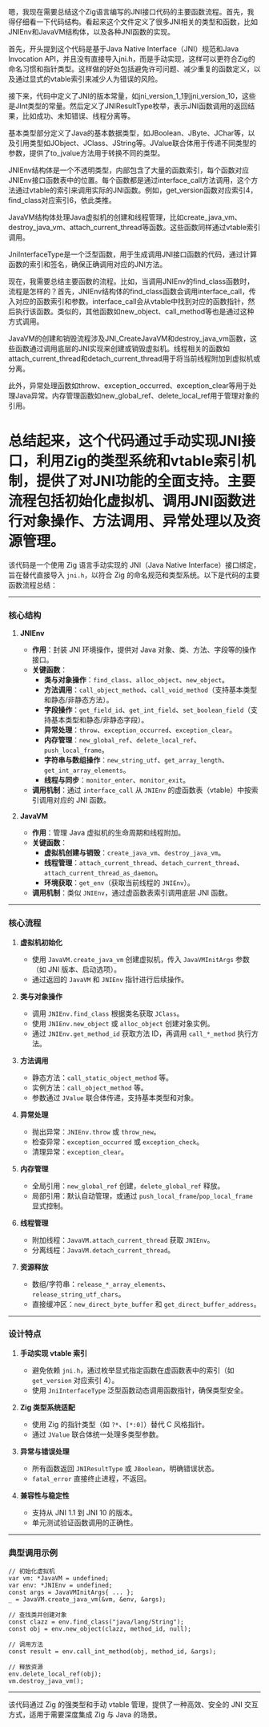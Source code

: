 嗯，我现在需要总结这个Zig语言编写的JNI接口代码的主要函数流程。首先，我得仔细看一下代码结构。看起来这个文件定义了很多JNI相关的类型和函数，比如JNIEnv和JavaVM结构体，以及各种JNI函数的实现。

首先，开头提到这个代码是基于Java Native Interface（JNI）规范和Java Invocation API，并且没有直接导入jni.h，而是手动实现，这样可以更符合Zig的命名习惯和指针类型。这样做的好处包括避免许可问题、减少重复的函数定义，以及通过显式的vtable索引来减少人为错误的风险。

接下来，代码中定义了JNI的版本常量，如jni_version_1_1到jni_version_10，这些是JInt类型的常量。然后定义了JNIResultType枚举，表示JNI函数调用的返回结果，比如成功、未知错误、线程分离等。

基本类型部分定义了Java的基本数据类型，如JBoolean、JByte、JChar等，以及引用类型如JObject、JClass、JString等。JValue联合体用于传递不同类型的参数，提供了to_jvalue方法用于转换不同的类型。

JNIEnv结构体是一个不透明类型，内部包含了大量的函数索引，每个函数对应JNIEnv接口函数表中的位置。每个函数都是通过interface_call方法调用，这个方法通过vtable的索引来调用实际的JNI函数。例如，get_version函数对应索引4，find_class对应索引6，依此类推。

JavaVM结构体处理Java虚拟机的创建和线程管理，比如create_java_vm、destroy_java_vm、attach_current_thread等函数。这些函数同样通过vtable索引调用。

JniInterfaceType是一个泛型函数，用于生成调用JNI接口函数的代码，通过计算函数的索引和签名，确保正确调用对应的JNI方法。

现在，我需要总结主要函数的流程。比如，当调用JNIEnv的find_class函数时，流程是怎样的？首先，JNIEnv结构体的find_class函数会调用interface_call，传入对应的函数索引和参数。interface_call会从vtable中找到对应的函数指针，然后执行该函数。类似的，其他函数如new_object、call_method等也是通过这种方式调用。

JavaVM的创建和销毁流程涉及JNI_CreateJavaVM和destroy_java_vm函数，这些函数通过调用底层的JNI实现来创建或销毁虚拟机。线程相关的函数如attach_current_thread和detach_current_thread用于将当前线程附加到虚拟机或分离。

此外，异常处理函数如throw、exception_occurred、exception_clear等用于处理Java异常。内存管理函数如new_global_ref、delete_local_ref用于管理对象的引用。

总结起来，这个代码通过手动实现JNI接口，利用Zig的类型系统和vtable索引机制，提供了对JNI功能的全面支持。主要流程包括初始化虚拟机、调用JNI函数进行对象操作、方法调用、异常处理以及资源管理。
================================================
该代码是一个使用 Zig 语言手动实现的 JNI（Java Native Interface）接口绑定，旨在替代直接导入 `jni.h`，以符合 Zig 的命名规范和类型系统。以下是代码的主要函数流程总结：

---

### **核心结构**
1. **JNIEnv**  
   - **作用**：封装 JNI 环境操作，提供对 Java 对象、类、方法、字段等的操作接口。
   - **关键函数**：
     - **类与对象操作**：`find_class`、`alloc_object`、`new_object`。
     - **方法调用**：`call_object_method`、`call_void_method`（支持基本类型和静态/非静态方法）。
     - **字段操作**：`get_field_id`、`get_int_field`、`set_boolean_field`（支持基本类型和静态/非静态字段）。
     - **异常处理**：`throw`、`exception_occurred`、`exception_clear`。
     - **内存管理**：`new_global_ref`、`delete_local_ref`、`push_local_frame`。
     - **字符串与数组操作**：`new_string_utf`、`get_array_length`、`get_int_array_elements`。
     - **线程与同步**：`monitor_enter`、`monitor_exit`。
   - **调用机制**：通过 `interface_call` 从 `JNIEnv` 的虚函数表（vtable）中按索引调用对应的 JNI 函数。

2. **JavaVM**  
   - **作用**：管理 Java 虚拟机的生命周期和线程附加。
   - **关键函数**：
     - **虚拟机创建与销毁**：`create_java_vm`、`destroy_java_vm`。
     - **线程管理**：`attach_current_thread`、`detach_current_thread`、`attach_current_thread_as_daemon`。
     - **环境获取**：`get_env`（获取当前线程的 `JNIEnv`）。
   - **调用机制**：类似 `JNIEnv`，通过虚函数表索引调用底层 JNI 函数。

---

### **核心流程**
1. **虚拟机初始化**  
   - 使用 `JavaVM.create_java_vm` 创建虚拟机，传入 `JavaVMInitArgs` 参数（如 JNI 版本、启动选项）。
   - 通过返回的 `JavaVM` 和 `JNIEnv` 指针进行后续操作。

2. **类与对象操作**  
   - 调用 `JNIEnv.find_class` 根据类名获取 `JClass`。
   - 使用 `JNIEnv.new_object` 或 `alloc_object` 创建对象实例。
   - 通过 `JNIEnv.get_method_id` 获取方法 ID，再调用 `call_*_method` 执行方法。

3. **方法调用**  
   - 静态方法：`call_static_object_method` 等。
   - 实例方法：`call_object_method` 等。
   - 参数通过 `JValue` 联合体传递，支持基本类型和对象。

4. **异常处理**  
   - 抛出异常：`JNIEnv.throw` 或 `throw_new`。
   - 检查异常：`exception_occurred` 或 `exception_check`。
   - 清理异常：`exception_clear`。

5. **内存管理**  
   - 全局引用：`new_global_ref` 创建，`delete_global_ref` 释放。
   - 局部引用：默认自动管理，或通过 `push_local_frame`/`pop_local_frame` 显式控制。

6. **线程管理**  
   - 附加线程：`JavaVM.attach_current_thread` 获取 `JNIEnv`。
   - 分离线程：`JavaVM.detach_current_thread`。

7. **资源释放**  
   - 数组/字符串：`release_*_array_elements`、`release_string_utf_chars`。
   - 直接缓冲区：`new_direct_byte_buffer` 和 `get_direct_buffer_address`。

---

### **设计特点**
1. **手动实现 vtable 索引**  
   - 避免依赖 `jni.h`，通过枚举显式指定函数在虚函数表中的索引（如 `get_version` 对应索引 4）。
   - 使用 `JniInterfaceType` 泛型函数动态调用函数指针，确保类型安全。

2. **Zig 类型系统适配**  
   - 使用 Zig 的指针类型（如 `?*`、`[*:0]`）替代 C 风格指针。
   - 通过 `JValue` 联合体统一处理多类型参数。

3. **异常与错误处理**  
   - 所有函数返回 `JNIResultType` 或 `JBoolean`，明确错误状态。
   - `fatal_error` 直接终止进程，不返回。

4. **兼容性与稳定性**  
   - 支持从 JNI 1.1 到 JNI 10 的版本。
   - 单元测试验证函数调用的正确性。

---

### **典型调用示例**
```zig
// 初始化虚拟机
var vm: *JavaVM = undefined;
var env: *JNIEnv = undefined;
const args = JavaVMInitArgs{ ... };
_ = JavaVM.create_java_vm(&vm, &env, &args);

// 查找类并创建对象
const clazz = env.find_class("java/lang/String");
const obj = env.new_object(clazz, method_id, null);

// 调用方法
const result = env.call_int_method(obj, method_id, &args);

// 释放资源
env.delete_local_ref(obj);
vm.destroy_java_vm();
```

---

该代码通过 Zig 的强类型和手动 vtable 管理，提供了一种高效、安全的 JNI 交互方式，适用于需要深度集成 Zig 与 Java 的场景。